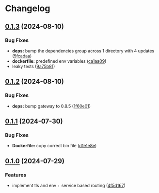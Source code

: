 # Changelog

## [0.1.3](https://github.com/majksa-dev/entry-point/compare/v0.1.2...v0.1.3) (2024-08-10)


### Bug Fixes

* **deps:** bump the dependencies group across 1 directory with 4 updates ([5fcadaa](https://github.com/majksa-dev/entry-point/commit/5fcadaaf6061285ccf0b10856c8946c217c1245e))
* **dockerfile:** predefined env variables ([ca1aa09](https://github.com/majksa-dev/entry-point/commit/ca1aa09bae22991e4b61a37505647b0bec9b3cb3))
* leaky tests ([9a75b81](https://github.com/majksa-dev/entry-point/commit/9a75b811f29a5b46075a7d23a36bf4eb7ff9ce75))

## [0.1.2](https://github.com/majksa-dev/entry-point/compare/v0.1.1...v0.1.2) (2024-08-10)


### Bug Fixes

* **deps:** bump gateway to 0.8.5 ([1f60e01](https://github.com/majksa-dev/entry-point/commit/1f60e017dc1fee6eb28d5f184b94062fbf1ee9c9))

## [0.1.1](https://github.com/majksa-dev/entry-point/compare/v0.1.0...v0.1.1) (2024-07-30)


### Bug Fixes

* **Dockerfile:** copy correct bin file ([d1e1e8e](https://github.com/majksa-dev/entry-point/commit/d1e1e8e5a3e4e541b11dc1fc82525109dba00ad0))

## [0.1.0](https://github.com/majksa-dev/entry-point/compare/v0.0.1...v0.1.0) (2024-07-29)


### Features

* implement tls and env + service based routing ([4f5d167](https://github.com/majksa-dev/entry-point/commit/4f5d167f8475d49c491ca467a5cbf4220b4dc304))

